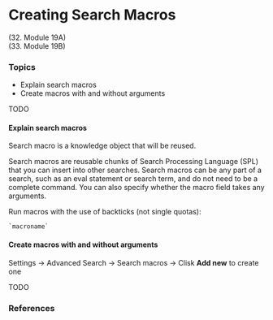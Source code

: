 # Creating Search Macros
(32. Module 19A)  
(33. Module 19B)

### Topics
* Explain search macros
* Create macros with and without arguments

TODO


#### Explain search macros
Search macro is a knowledge object that will be reused.

Search macros are reusable chunks of Search Processing Language (SPL) that you can insert into other searches. Search macros can be any part of a search, such as an eval statement or search term, and do not need to be a complete command. You can also specify whether the macro field takes any arguments.

Run macros with the use of backticks (not single quotas): 
```
`macroname`
```

#### Create macros with and without arguments
Settings -> Advanced Search -> Search macros -> Clisk **Add new** to create one

TODO
### References
